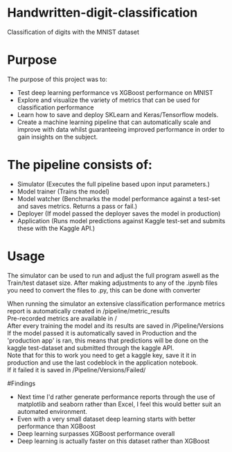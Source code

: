 # Handwritten-digit-classification
Classification of digits with the MNIST dataset

# Purpose
The purpose of this project was to:
* Test deep learning performance vs XGBoost performance on MNIST
* Explore and visualize the variety of metrics that can be used for classification performance
* Learn how to save and deploy SKLearn and Keras/Tensorflow models.
* Create a machine learning pipeline that can automatically scale and improve with data whilst guaranteeing improved performance in order to gain insights on the subject.

# The pipeline consists of:
* Simulator      (Executes the full pipeline based upon input parameters.)  
* Model trainer  (Trains the model)  
* Model watcher  (Benchmarks the model performance against a test-set and saves metrics. Returns a pass or fail.)  
* Deployer  (If model passed the deployer saves the model in production)  
* Application (Runs model predictions against Kaggle test-set and submits these with the Kaggle API.)  

# Usage
The simulator can be used to run and adjust the full program aswell as the Train/test dataset size.   After making adjustments to any of the .ipynb files you need to convert the files to .py, this can be done with converter

When running the simulator an extensive classification performance metrics report is automatically created in /pipeline/metric_results  
Pre-recorded metrics are available in /  
After every training the model and its results are saved in /Pipeline/Versions  
If the model passed it is automatically saved in Production and the 'production app' is ran, this means that predictions will be done on the kaggle test-dataset
and submitted through the kaggle API.  
Note that for this to work you need to get a kaggle key, save it it in production and use the last codeblock in the application notebook.  
If it failed it is saved in /Pipeline/Versions/Failed/

#Findings
* Next time I'd rather generate performance reports through the use of matplotlib and seaborn rather than Excel, I feel this would better suit an automated environment.
* Even with a very small dataset deep learning starts with better performance than XGBoost
* Deep learning surpasses XGBoost performance overall
* Deep learning is actually faster on this dataset rather than XGBoost

